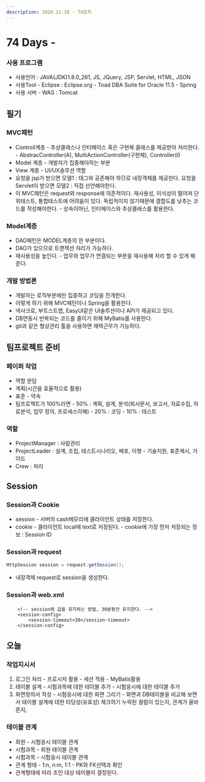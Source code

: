 ```yaml
---
description: 2020.11.30 - 74일차
---
```


# 74 Days -

### 사용 프로그램

* 사용언어 : JAVA\(JDK\)1.8.0\_261, JS, JQuery, JSP, Servlet, HTML, JSON
* 사용Tool  - Eclipse : Eclipse.org - Toad DBA Suite for Oracle 11.5 - Spring
* 사용 서버 - WAS : Tomcat

## 필기

### MVC패턴

*  Controll계층 - 추상클래스나 인터페이스 혹은 구현체 클래스를 제공받아 처리한다. - AbstracController\(A\), MultiActionController\(구현체\), Controller\(I\)
* Model 계층 - 개발자가 집중해야하는 부분
* View 계층 - UI/UX솔루션 역할
* 요청을 jsp가 받으면 모델1 : 태그와 공존해야 하므로 내장객체를 제공한다. 요청을 Servlet이 받으면 모델2 : 직접 선언해야한다.
* 이 MVC패턴은 request와 response에 의존적이다. 재사용성, 이식성이 떨어져 단위테스트, 통합테스트에 어려움이 있다. 독립적이지 않기때문에 결합도를 낮추는 코드를 작성해야한다. - 상속이아닌, 인터페이스와 추상클래스를 활용한다.

### Model계층

* DAO패턴은 MODEL계층의 한 부분이다.
* DAO가 있으므로 트랜잭션 처리가 가능하다.
* 재사용성을 높인다. - 업무와 업무가 연결되는 부분을 재사용해 처리 할 수 있게 해준다.

### 개발 방법론

* 개발자는 로직부분에만 집중하고 코딩을 전개한다.
* 이렇게 하기 위해 MVC패턴이나 Spring을 활용한다.
* 넥사크로, 부트스트랩, EasyUI같은 UI솔루션이나 API가 제공되고 있다.
* DB연동시 반복되는 코드를 줄이기 위해 MyBatis를 사용한다.
* git과 같은 형상관리 툴을 사용하면 재택근무가 가능하다.

## 팀프로젝트 준비

### 페이퍼 작업

* 역할 분담
* 계획\(시간을 효율적으로 활용\)
* 표준 - 약속
* 팀프로젝트가 100%라면 - 50% : 계획, 설계, 분석\(회사문서, 보고서, 자료수집, 자료분석, 업무 정의, 프로세스이해\) - 20% : 코딩 - 10% : 테스트

### 역할

* ProjectManager : 사람관리
* ProjectLeader : 설계, 조립, 테스트시나리오, 배포, 이행 - 기술지원, 표준제시, 가이드
* Crew : 처리

## Session

### Session과 Cookie

* session - 서버의 cash메모리에 클라이언트 상태를 저장한다.
* cookie - 클라이언트 local에 text로 저장된다. - cookie에 가장 먼저 저장되는 정보 : Session ID

### Session과 request

```java
HttpSession session = request.getSession();
```

* 내장객체 request로 session을 생성한다.

### Session과 web.xml

```markup
	<!-- session에 값을 유지하는 방법, 30분동안 유지한다. -->
	<session-config>
		<session-timeout>30</session-timeout>
	</session-config>
```

## 오늘

### 작업지시서

1. 로그인 처리 - 프로시저 활용 - 세션 적용 - MyBatis활용
2. 테이블 설계 - 시험과목에 대한 테이블 추가 - 시험응시에 대한 테이블 추가
3. 화면정의서 작성 - 시험응시에 대한 화면 그리기 - 화면과 DB테이블을 비교해 보면서 테이블 설계에 대한 타당성\(유효성\) 체크하기   누락된 컬럼이 있는지, 관계가 올바른지, 

### 테이블 관계

* 회원 - 시험응시 테이블 관계
* 시험과목 - 회원 테이블 관계
* 시험과목 - 시험응시 테이블 관계
* 관계 형태  - 1:n, n:m, 1:1 - PK와 FK선택과 확인
* 관계형태에 따라 조인 대상 테이블이 결정된다.

